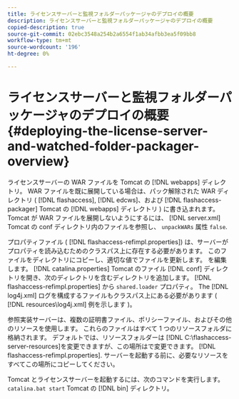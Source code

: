 ```yaml
---
title: ライセンスサーバーと監視フォルダーパッケージャのデプロイの概要
description: ライセンスサーバーと監視フォルダーパッケージャのデプロイの概要
copied-description: true
source-git-commit: 02ebc3548a254b2a6554f1ab34afbb3ea5f09bb8
workflow-type: tm+mt
source-wordcount: '196'
ht-degree: 0%

---
```


# ライセンスサーバーと監視フォルダーパッケージャのデプロイの概要 {#deploying-the-license-server-and-watched-folder-packager-overview}

ライセンスサーバーの WAR ファイルを Tomcat の [!DNL webapps] ディレクトリ。 WAR ファイルを既に展開している場合は、パック解除された WAR ディレクトリ ( [!DNL flashaccess], [!DNL edcws]、および [!DNL flashaccess-packager] Tomcat の [!DNL webapps] ディレクトリ ) に書き込まれます。 Tomcat が WAR ファイルを展開しないようにするには、 [!DNL server.xml] Tomcat の conf ディレクトリ内のファイルを参照し、 `unpackWARs` 属性 `false`.

プロパティファイル ( [!DNL flashaccess-refimpl.properties]) は、サーバーがプロパティを読み込むためのクラスパス上に存在する必要があります。 このファイルをディレクトリにコピーし、適切な値でファイルを更新します。 を編集します。 [!DNL catalina.properties] Tomcat のファイル [!DNL conf] ディレクトリを開き、次のディレクトリを含むディレクトリを追加します。 [!DNL flashaccess-refimpl.properties] から `shared.loader` プロパティ。 The [!DNL log4j.xml] ログを構成するファイルもクラスパス上にある必要があります ( [!DNL resources\log4j.xml] 例を示します )。

参照実装サーバーは、複数の証明書ファイル、ポリシーファイル、およびその他のリソースを使用します。 これらのファイルはすべて 1 つのリソースフォルダに格納されます。 デフォルトでは、リソースフォルダーは [!DNL C:\flashaccess-server-resources]を変更できますが、この場所はで変更できます。 [!DNL flashaccess-refimpl.properties]. サーバーを起動する前に、必要なリソースをすべてこの場所にコピーしてください。

Tomcat とライセンスサーバーを起動するには、次のコマンドを実行します。 `catalina.bat start` Tomcat の [!DNL bin] ディレクトリ。
